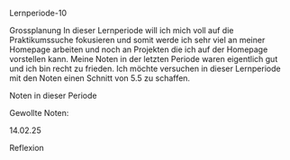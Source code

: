 Lernperiode-10

Grossplanung
In dieser Lernperiode will ich mich voll auf die Praktikumssuche fokusieren und somit werde ich sehr viel an meiner Homepage arbeiten und noch an Projekten die ich auf der Homepage vorstellen kann. Meine Noten in der letzten Periode waren eigentlich gut und ich bin recht zu frieden. Ich möchte versuchen in dieser Lernperiode mit den Noten einen Schnitt von 5.5 zu schaffen.


Noten in dieser Periode

Gewollte Noten:

14.02.25

 
Reflexion

